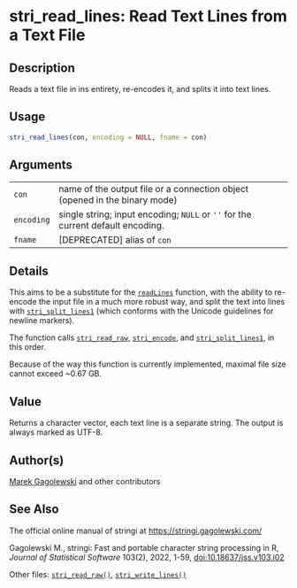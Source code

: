 # stri_read_lines: Read Text Lines from a Text File

## Description

Reads a text file in ins entirety, re-encodes it, and splits it into text lines.

## Usage

``` r
stri_read_lines(con, encoding = NULL, fname = con)
```

## Arguments

|  |  |
|----|----|
| `con` | name of the output file or a connection object (opened in the binary mode) |
| `encoding` | single string; input encoding; `NULL` or `''` for the current default encoding. |
| `fname` | \[DEPRECATED\] alias of `con` |

## Details

This aims to be a substitute for the [`readLines`](https://stat.ethz.ch/R-manual/R-devel/library/base/html/readLines.html) function, with the ability to re-encode the input file in a much more robust way, and split the text into lines with [`stri_split_lines1`](stri_split_lines.md) (which conforms with the Unicode guidelines for newline markers).

The function calls [`stri_read_raw`](stri_read_raw.md), [`stri_encode`](stri_encode.md), and [`stri_split_lines1`](stri_split_lines.md), in this order.

Because of the way this function is currently implemented, maximal file size cannot exceed \~0.67 GB.

## Value

Returns a character vector, each text line is a separate string. The output is always marked as UTF-8.

## Author(s)

[Marek Gagolewski](https://www.gagolewski.com/) and other contributors

## See Also

The official online manual of <span class="pkg">stringi</span> at <https://stringi.gagolewski.com/>

Gagolewski M., <span class="pkg">stringi</span>: Fast and portable character string processing in R, *Journal of Statistical Software* 103(2), 2022, 1-59, [doi:10.18637/jss.v103.i02](https://doi.org/10.18637/jss.v103.i02)

Other files: [`stri_read_raw()`](stri_read_raw.md), [`stri_write_lines()`](stri_write_lines.md)
